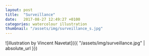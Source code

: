 ```yaml
---
layout: post
title:  "Surveillance"
date:   2017-08-27 12:49:27 +0100
categories: watercolour illustration
thumbnail: "/assets/img/surveillance_s.jpg"
---
```

![illustration by Vincent Navetat]({{ "/assets/img/surveillance.jpg" | absolute_url }})
